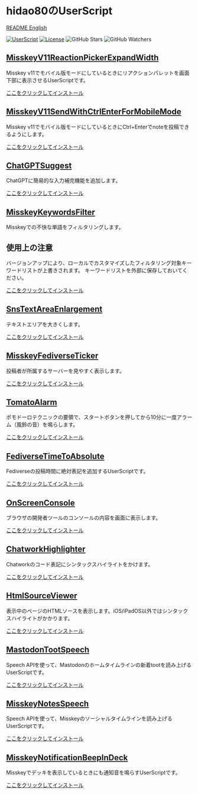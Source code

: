 # hidao80のUserScript

[README English](./README.md)

[![UserScript](https://img.shields.io/badge/Framework-UserScript-blue.svg)](https://en.wikipedia.org/wiki/Userscript)
[![License](https://img.shields.io/github/license/hidao80/UserScript)](/LICENSE)
![GitHub Stars](https://img.shields.io/github/stars/hidao80/UserScript?style=social)
![GitHub Watchers](https://img.shields.io/github/watchers/hidao80/UserScript?style=social)


## [MisskeyV11ReactionPickerExpandWidth](./MisskeyV11ReactionPickerExpandWidth/README.md)

Misskey v11でモバイル版モードにしているときにリアクションパレットを画面下部に表示させるUserScriptです。

[ここをクリックしてインストール](https://github.com/hidao80/UserScript/raw/main/MisskeyV11ReactionPickerExpandWidth/MisskeyV11ReactionPickerExpandWidth.user.js)

## [MisskeyV11SendWithCtrlEnterForMobileMode](./MisskeyV11SendWithCtrlEnterForMobileMode/README.md)

Misskey v11でモバイル版モードにしているときにCtrl+Enterでnoteを投稿できるようにします。

[ここをクリックしてインストール](https://github.com/hidao80/UserScript/raw/main/MisskeyV11SendWithCtrlEnterForMobileMode/MisskeyV11SendWithCtrlEnterForMobileMode.user.js)

## [ChatGPTSuggest](./ChatGptSuggest/README.md)

ChatGPTに簡易的な入力補完機能を追加します。

[ここをクリックしてインストール](https://github.com/hidao80/UserScript/raw/main/ChatGptSuggest/ChatGptSuggest.user.js)

## [MisskeyKeywordsFilter](./MisskeyKeywordsFilter/README.md)

Misskeyでの不快な単語をフィルタリングします。

## 使用上の注意

バージョンアップにより、ローカルでカスタマイズしたフィルタリング対象キーワードリストが上書きされます。
キーワードリストを外部に保存しておいてください。

[ここをクリックしてインストール](https://github.com/hidao80/UserScript/raw/main/MisskeyKeywordsFilter/MisskeyKeywordsFilter.user.js)

## [SnsTextAreaEnlargement](./SnsTextAreaEnlargement/README.md)

テキストエリアを大きくします。

[ここをクリックしてインストール](https://github.com/hidao80/UserScript/raw/main/SnsTextAreaEnlargement/SnsTextAreaEnlargement.user.js)

## [MisskeyFediverseTicker](./MisskeyFediverseTicker/README.md)

投稿者が所属するサーバーを見やすく表示します。

[ここをクリックしてインストール](https://github.com/hidao80/UserScript/raw/main/MisskeyFediverseTicker/MisskeyFediverseTicker.user.js)

## [TomatoAlarm](./TomatoAlarm/README.md)

ポモドーロテクニックの要領で、スタートボタンを押してから10分に一度アラーム（風鈴の音）を鳴らします。

[ここをクリックしてインストール](https://github.com/hidao80/UserScript/raw/main/TomatoAlarm/TomatoAlarm.user.js)

## [FediverseTimeToAbsolute](./FediverseTimeToAbsolute/README.md)

Fediverseの投稿時間に絶対表記を追加するUserScriptです。

[ここをクリックしてインストール](https://github.com/hidao80/UserScript/raw/main/FediverseTimeToAbsolute/FediverseTimeToAbsolute.user.js)

## [OnScreenConsole](./OnScreenConsole/README.md)

ブラウザの開発者ツールのコンソールの内容を画面に表示します。

[ここをクリックしてインストール](https://github.com/hidao80/UserScript/raw/main/OnScreenConsole/OnScreenConsole.user.js)

## [ChatworkHighlighter](./ChatworkHighlighter/README.md)

Chatworkのコード表記にシンタックスハイライトをかけます。

[ここをクリックしてインストール](https://github.com/hidao80/UserScript/raw/main/ChatworkHighlighter/ChatworkHighlighter.user.js)

## [HtmlSourceViewer](./HtmlSourceViewer/README.md)

表示中のページのHTMLソースを表示します。iOS/iPadOS以外ではシンタックスハイライトがかかります。

[ここをクリックしてインストール](https://github.com/hidao80/UserScript/raw/main/HtmlSourceViewer/HtmlSourceViewer.user.js)

## [MastodonTootSpeech](./MastodonTootSpeech/README.md)

Speech APIを使って、Mastodonのホームタイムラインの新着tootを読み上げるUserScriptです。

[ここをクリックしてインストール](https://github.com/hidao80/UserScript/raw/main/MastodonTootSpeech/MastodonTootSpeech.user.js)

## [MisskeyNotesSpeech](./MisskeyNotesSpeech/README.md)

Speech APIを使って、Misskeyのソーシャルタイムラインを読み上げるUserScriptです。

[ここをクリックしてインストール](https://github.com/hidao80/UserScript/raw/main/MisskeyNotesSpeech/MisskeyNotesSpeech.user.js)

## [MisskeyNotificationBeepInDeck](./MisskeyNotificationBeepInDeck/README.md)

Misskeyでデッキを表示しているときにも通知音を鳴らすUserScriptです。

[ここをクリックしてインストール](https://github.com/hidao80/UserScript/raw/main/MisskeyNotificationBeepInDeck/MisskeyNotificationBeepInDeck.user.js)
